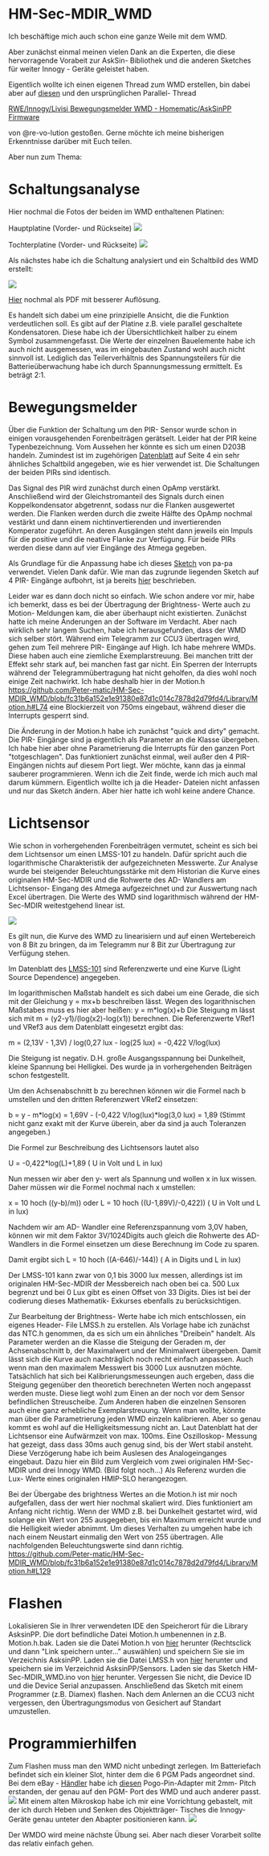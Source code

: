 # HM-Sec-MDIR_WMD

Ich beschäftige mich auch schon eine ganze Weile mit dem WMD.

Aber zunächst einmal meinen vielen Dank an die Experten, die diese hervorragende Vorabeit zur AskSin- Bibliothek und die anderen Sketches für  weiter Innogy - Geräte geleistet haben.

Eigentlich wollte ich einen eigenen Thread zum WMD erstellen, bin dabei aber auf [diesen](https://homematic-forum.de/forum/viewtopic.php?f=76&t=75932&hilit=Wmd) und den ursprünglichen Parallel- Thread 

 [RWE/Innogy/Livisi Bewegungsmelder WMD - Homematic/AskSinPP Firmware](https://homematic-forum.de/forum/viewtopic.php?f=76&t=64804&hilit=Wmd&start=20)
 
 von @re-vo-lution gestoßen.
 Gerne möchte ich meine bisherigen Erkenntnisse darüber mit Euch teilen.
 
 Aber nun zum Thema:
 
 # Schaltungsanalyse
 
 Hier nochmal die Fotos der beiden im WMD enthaltenen Platinen:
 
 Hauptplatine (Vorder- und Rückseite)
 ![](https://github.com/Peter-matic/HM-Sec-MDIR_WMD/blob/main/Pictures/Hauptplatine%20Vorder-%20und%20R%C3%BCckseite.jpg)
 
 Tochterplatine (Vorder- und Rückseite)
 ![](https://github.com/Peter-matic/HM-Sec-MDIR_WMD/blob/main/Pictures/Tochterplatine%20Vorder-%20und%20R%C3%BCckseite.jpg)
 
Als nächstes habe ich die Schaltung analysiert und ein Schaltbild des WMD erstellt:

![](https://github.com/Peter-matic/HM-Sec-MDIR_WMD/blob/main/Schematic/WMD_Schem.jpg)

[Hier](https://github.com/Peter-matic/HM-Sec-MDIR_WMD/blob/main/Schematic/WMD_Schem.pdf) nochmal als PDF mit besserer Auflösung.

Es handelt sich dabei um eine prinzipielle Ansicht, die die Funktion verdeutlichen soll. Es gibt auf der Platine z.B. viele parallel geschaltete Kondensatoren. Diese habe ich der Übersichtlichkeit halber zu einem Symbol zusammengefasst. Die Werte der einzelnen Bauelemente habe ich auch nicht ausgemessen, was im eingebauten Zustand wohl auch nicht sinnvoll ist. Lediglich das Teilerverhältnis des Spannungsteilers für die Batterieüberwachung habe ich durch Spannungsmessung ermittelt. Es beträgt 2:1.

# Bewegungsmelder

Über die Funktion der Schaltung um den PIR- Sensor wurde schon in einigen vorausgehenden Forenbeiträgen gerätselt. Leider hat der PIR keine Typenbezeichnung. Vom Aussehen her könnte  es sich um einen D203B handeln. Zumindest ist im zugehörigen [Datenblatt](https://github.com/Peter-matic/HM-Sec-MDIR_WMD/blob/main/Datasheets/D203B-e.pdf) auf Seite 4 ein sehr ähnliches Schaltbild angegeben, wie es hier verwendet ist. Die Schaltungen der beiden PIRs sind identisch.

Das Signal des PIR wird zunächst durch einen OpAmp verstärkt. Anschließend wird der Gleichstromanteil des Signals durch einen Koppelkondensator abgetrennt, sodass nur die Flanken ausgewertet werden. Die Flanken werden durch die zweite Hälfte des OpAmp nochmal vestärkt und dann einem nichtinvertierenden und invertierenden Komperator zugeführt. An deren Ausgängen steht dann jeweils ein Impuls für die positive und die neative Flanke zur Verfügung. Für beide PIRs werden diese dann auf vier Eingänge des Atmega gegeben.

Als Grundlage für die Anpassung habe ich dieses [Sketch](https://github.com/pa-pa/AskSinPP/blob/master/examples/HM-SEC-MDIR/HM-SEC-MDIR.ino) von pa-pa verwendet. Vielen Dank dafür.
Wie man das zugrunde liegenden Sketch auf 4 PIR- Eingänge aufbohrt, ist ja bereits [hier](https://homematic-forum.de/forum/viewtopic.php?f=76&t=44118&hilit=HM+SEC+MDIR) beschrieben.

Leider war es dann doch nicht so einfach. Wie schon andere vor mir, habe ich bemerkt, dass es bei der Übertragung der Brightness- Werte auch zu Motion- Meldungen kam, die aber überhaupt nicht existierten. Zunächst hatte ich meine Änderungen an der Software im Verdacht. Aber nach wirklich sehr langem Suchen, habe ich herausgefunden, dass der WMD sich selber stört.
Während eim Telegramm zur CCU3 übertragen wird, gehen zum Teil mehrere PIR- Eingänge auf High. Ich habe mehrere WMDs. Diese haben auch eine ziemliche Exemplarstreuung. Bei manchen tritt der Effekt sehr stark auf, bei manchen fast gar nicht. Ein Sperren der Interrupts während der Telegrammübertragung hat nicht geholfen, da dies wohl noch einige Zeit nachwirkt. Ich habe deshalb hier in der Motion.h https://github.com/Peter-matic/HM-Sec-MDIR_WMD/blob/fc31b6a152e1e91380e87d1c014c7878d2d79fd4/Library/Motion.h#L74 eine Blockierzeit von 750ms eingebaut, während dieser die Interrupts gesperrt sind.

Die Änderung in der Motion.h habe ich zunächst "quick and dirty" gemacht. Die PIR- Eingänge sind ja eigentlich als Parameter an die Klasse übergeben. Ich habe hier aber ohne Parametrierung die Interrupts für den ganzen Port "totgeschlagen". Das funktioniert zunächst einmal, weil außer den 4 PIR- Eingängen nichts auf diesem Port liegt. Wer möchte, kann das ja einmal sauberer programmieren. Wenn ich die Zeit finde, werde ich mich auch mal darum kümmern. Eigentlich wollte ich ja die Header- Dateien nicht anfassen und nur das Sketch ändern. Aber hier hatte ich wohl keine andere Chance.

# Lichtsensor

Wie schon in vorhergehenden Forenbeiträgen vermutet, scheint es sich bei dem Lichtsensor um einen LMSS-101 zu handeln. Dafür spricht auch die logarithmische Charakteristik der aufgezeichneten Messwerte. Zur Analyse wurde bei steigender Beleuchtungsstärke mit dem Historian die Kurve eines originalen HM-Sec-MDIR und die Rohwerte des AD- Wandlers am Lichtsensor- Eingang des Atmega aufgezeichnet und zur Auswertung nach Excel übertragen. Die Werte des WMD sind logarithmisch während der HM-Sec-MDIR weitestgehend linear ist.

![](https://github.com/Peter-matic/HM-Sec-MDIR_WMD/blob/main/Pictures/Graph1.jpg)

Es gilt nun, die Kurve des WMD zu linearisiern und auf einen Wertebereich von 8 Bit zu bringen, da im Telegramm nur 8 Bit zur Übertragung zur Verfügung stehen.

Im Datenblatt des [LMSS-101](https://github.com/Peter-matic/HM-Sec-MDIR_WMD/blob/main/Datasheets/LMSS-101.pdf) sind Referenzwerte und eine Kurve (Light Source Dependence) angegeben.

Im logarithmischen Maßstab handelt es sich dabei um eine Gerade, die sich mit der Gleichung y = mx+b beschreiben lässt. Wegen des logarithnischen Maßstabes muss es hier aber heißen: y = m*log(x)+b
Die Steigung m lässt sich mit m = (y2-y1)/(log(x2)-log(x1)) berechnen.
Die Referenzwerte VRef1 und VRef3 aus dem Datenblatt eingesetzt ergibt das:

m = (2,13V - 1,3V) / log(0,27 lux - log(25 lux) = -0,422 V/log(lux)

Die Steigung ist negativ. D.H. große Ausgangsspannung bei Dunkelheit, kleine Spannung bei Helligkei. Des wurde ja in vorhergehenden Beiträgen schon festgestellt.

Um den Achsenabschnitt b zu berechnen können wir die Formel nach b umstellen und den dritten Referenzwert VRef2 einsetzen:

b = y - m*log(x) = 1,69V - (-0,422 V/log(lux)*log(3,0 lux) = 1,89
(Stimmt nicht ganz exakt mit der Kurve überein, aber da sind ja auch Toleranzen angegeben.)

Die Formel zur Beschreibung des Lichtsensors lautet also

U = -0,422*log(L)+1,89  ( U in Volt und L in lux)

Nun messen wir aber den y- wert als Spannung und wollen x in lux wissen. Daher müssen wir die Formel nochmal nach x umstellen:

x = 10 hoch ((y-b)/m)) oder L = 10 hoch ((U-1,89V)/-0,422))  ( U in Volt und L in lux)

Nachdem wir am AD- Wandler eine Referenzspannung vom 3,0V haben, können wir mit dem Faktor 3V/1024Digits auch gleich die Rohwerte des AD- Wandlers in die Formel einsetzen um diese Berechnung im Code zu sparen.

Damit ergibt sich L = 10 hoch ((A-646)/-144))  ( A in Digits und L in lux)

Der LMSS-101 kann zwar von 0,1 bis 3000 lux messen, allerdings ist im originalen HM-Sec-MDIR der Messbereich nach oben bei ca. 500 Lux begrenzt und bei 0 Lux gibt es einen Offset von 33 Digits. Dies ist bei der codierung dieses Mathematik- Exkurses ebenfalls zu berücksichtigen.

Zur Bearbeitung der Brightness- Werte habe ich mich entschlossen, ein eigenes Header- File LMSS.h zu erstellen. Als Vorlage habe ich zunächst das NTC.h genommen, da es sich um ein ähnliches "Dreibein" handelt.
Als Parameter werden an die Klasse die Steigung der Geraden m, der Achsenabschnitt b, der Maximalwert und der Minimalwert übergeben. Damit lässt sich die Kurve auch nachträglich noch recht einfach anpassen. Auch wenn man den maximalem Messwert bis 3000 Lux ausnutzen möchte. Tatsächlich hat sich bei Kalibrierungsmesseungen auch ergeben, dass die Steigung gegenüber den theoretich berechneten Werten noch angepasst werden muste. Diese liegt wohl zum Einen an der noch vor dem Sensor befindlichen Streuscheibe. Zum Anderen haben die einzelnen Sensoren auch eine ganz erhebliche Exemplarstreuung. Wenn man wollte, könnte man über die Parametrierung jeden WMD einzeln kalibrieren. Aber so genau kommt es wohl auf die Helligkeitsmessung nicht an.
Laut Datenblatt hat der Lichtsensor eine Aufwärmzeit von max. 100ms. Eine Oszilloskop- Messung hat gezeigt, dass dass 30ms auch genug sind, bis der Wert stabil ansteht. Diese Verzögerung habe ich beim Auslesen des Analogeinganges eingebaut.
Dazu hier ein Bild zum Vergleich vom zwei originalen HM-Sec-MDIR und drei Innogy WMD. (Bild folgt noch...)  Als Referenz wurden die Lux- Werte eines originalen HMIP-SLO herangezogen.

Bei der Übergabe des brightness Wertes an die Motion.h ist mir noch aufgefallen, dass der wert hier nochmal skaliert wird. Dies funktioniert am Anfang nicht richtig. Wenn der WMD z.B. bei Dunkelheit gestartet wird, wid solange ein Wert von 255 ausgegeben, bis ein Maximum erreicht wurde und die Helligkeit wieder abnimmt. Um dieses Verhalten zu umgehen habe ich nach einem Neustart einmalig den Wert von 255 übertragen. Alle nachfolgenden Beleuchtungswerte sind dann richtig.
https://github.com/Peter-matic/HM-Sec-MDIR_WMD/blob/fc31b6a152e1e91380e87d1c014c7878d2d79fd4/Library/Motion.h#L129




# Flashen

Lokalisieren Sie in Ihrer verwendeten IDE den Speicherort für die Library AsksinPP. Die dort befindliche Datei Motion.h umbenennen in z.B. Motion.h.bak.
Laden sie die Datei Motion.h von [hier](https://github.com/Peter-matic/HM-Sec-MDIR_WMD/blob/main/Library/Motion.h) herunter (Rechtsclick und dann "Link speichern unter..." auswählen) und speichern Sie sie im Verzeichnis AsksinPP. Laden sie die Datei LMSS.h von [hier](https://github.com/Peter-matic/HM-Sec-MDIR_WMD/blob/main/Library/LMSS.h) herunter und speichern sie im Verzeichnid AsksinPP/Sensors. Laden sie das Sketch HM-Sec-MDIR_WMD.ino von [hier](https://github.com/Peter-matic/HM-Sec-MDIR_WMD/blob/main/Sketch/HM-Sec-MDIR_WMD.ino) herunter. Vergessen Sie nicht, die Device ID und die Device Serial anzupassen.
Anschließend das Sketch mit einem Programmer (z.B. Diamex) flashen. Nach dem Anlernen an die CCU3 nicht vergessen, den Übertragungsmodus von Gesichert auf Standart umzustellen.

# Programmierhilfen

Zum Flashen muss man den WMD nicht unbedingt zerlegen. Im Batteriefach befindet sich ein kleiner Slot, hinter dem die 6 PGM Pads angeordnet sind. Bei dem eBay - [Händler](https://www.ebay.de/str/androegg) habe ich [diesen](https://www.ebay.de/itm/284884772494?hash=item425474a68e:g:wrsAAOSw82hiw~gJ) Pogo-Pin-Adapter mit 2mm- Pitch erstanden, der genau auf den PGM- Port des WMD und auch anderer passt.
![](https://github.com/Peter-matic/HM-Sec-MDIR_WMD/blob/main/Pictures/Pogo%20Adapter%201.jpg)
Mit einem alten Mikroskop habe ich mir eine Vorrichtung gebastelt, mit der ich durch Heben und Senken des Objektträger- Tisches die Innogy- Geräte genau unteter den Abapter positionieren kann.
![](https://github.com/Peter-matic/HM-Sec-MDIR_WMD/blob/main/Pictures/Pogo%20Adapter%202.jpg)

Der WMDO wird meine nächste Übung sei. Aber nach dieser Vorarbeit sollte das relativ einfach gehen.
